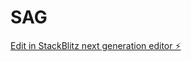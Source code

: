 # SAG

[Edit in StackBlitz next generation editor ⚡️](https://stackblitz.com/~/github.com/NexeosAI/SAG)